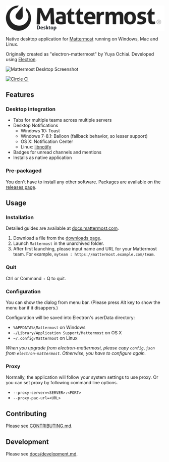 ![Mattermost Desktop](resources/logoIcon.png)

Native desktop application for [Mattermost](http://www.mattermost.org/) running on Windows, Mac and Linux.

Originally created as "electron-mattermost" by Yuya Ochiai. Developed using [Electron](http://electron.atom.io/).

![Mattermost Desktop Screenshot](docs/20160922_mattermost_desktop.png)

[![Circle CI](https://circleci.com/gh/mattermost/desktop.svg?style=svg)](https://circleci.com/gh/mattermost/desktop)

## Features

### Desktop integration
* Tabs for multiple teams across multiple servers
* Desktop Notifications
  * Windows 10: Toast
  * Windows 7-8.1: Balloon (fallback behavior, so lesser support)
  * OS X: Notification Center
  * Linux: [libnotify](http://electron.atom.io/docs/v0.36.0/tutorial/desktop-environment-integration/#linux)
* Badges for unread channels and mentions
* Installs as native application

### Pre-packaged
You don't have to install any other software.
Packages are available on the [releases page](http://github.com/mattermost/desktop/releases).

## Usage

### Installation
Detailed guides are available at [docs.mattermost.com](https://docs.mattermost.com/help/apps/desktop-guide.html).

1. Download a file from the [downloads page](https://about.mattermost.com/downloads).
2. Launch `Mattermost` in the unarchived folder.
3. After first launching, please input name and URL for your Mattermost team. For example, `myteam : https://mattermost.example.com/team`.

### Quit
Ctrl or Command + Q to quit.

### Configuration
You can show the dialog from menu bar.
(Please press Alt key to show the menu bar if it disappers.)

Configuration will be saved into Electron's userData directory:

* `%APPDATA%\Mattermost` on Windows
* `~/Library/Application Support/Mattermost` on OS X
* `~/.config/Mattermost` on Linux

*When you upgrade from electron-mattermost, please copy `config.json` from `electron-mattermost`.
Otherwise, you have to configure again.*

### Proxy
Normally, the application will follow your system settings to use proxy.
Or you can set proxy by following command line options.

* `--proxy-server=<SERVER>:<PORT>`
* `--proxy-pac-url=<URL>`

## Contributing
Please see [CONTRIBUTING.md](./CONTRIBUTING.md).

## Development
Please see [docs/development.md](./docs/development.md).
